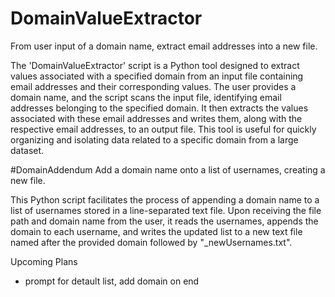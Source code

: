 # DomainValueExtractor
From user input of a domain name, extract email addresses into a new file. 

The 'DomainValueExtractor' script is a Python tool designed to extract values associated with a specified domain from an input file containing email addresses and their corresponding values. The user provides a domain name, and the script scans the input file, identifying email addresses belonging to the specified domain. It then extracts the values associated with these email addresses and writes them, along with the respective email addresses, to an output file. This tool is useful for quickly organizing and isolating data related to a specific domain from a large dataset.

#DomainAddendum
Add a domain name onto a list of usernames, creating a new file. 

This Python script facilitates the process of appending a domain name to a list of usernames stored in a line-separated text file. Upon receiving the file path and domain name from the user, it reads the usernames, appends the domain to each username, and writes the updated list to a new text file named after the provided domain followed by "_newUsernames.txt".

Upcoming Plans
- prompt for detault list, add domain on end
